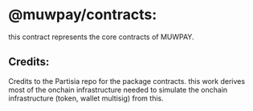 # @muwpay/contracts:

this contract represents the core contracts of MUWPAY. 


## Credits: 

Credits to the Partisia repo for the package contracts. this work derives most of the onchain infrastructure needed to simulate the onchain infrastructure (token, wallet multisig) from this. 
